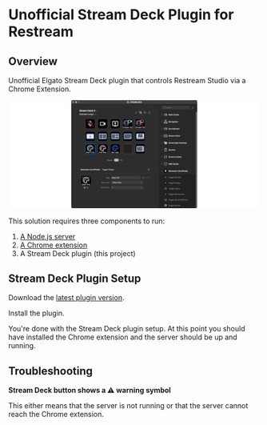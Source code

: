 # Unofficial Stream Deck Plugin for Restream

## Overview

Unofficial Elgato Stream Deck plugin that controls Restream Studio via a Chrome Extension.

![Screenshot of the Stream Deck plugin](src/org.pozil.restream.sdPlugin/previews/screenshot.png)

This solution requires three components to run:
1. [A Node.js server](https://github.com/pozil/streamdeck-restream-server)
1. [A Chrome extension](https://github.com/pozil/restream-chrome-extension)
1. A Stream Deck plugin (this project)

## Stream Deck Plugin Setup

Download the [latest plugin version](https://github.com/pozil/streamdeck-restream-plugin/releases/latest/download/org.pozil.restream.streamDeckPlugin).

Install the plugin.

You're done with the Stream Deck plugin setup.
At this point you should have installed the Chrome extension and the server should be up and running.

## Troubleshooting

**Stream Deck button shows a ⚠️ warning symbol**

This either means that the server is not running or that the server cannot reach the Chrome extension.
